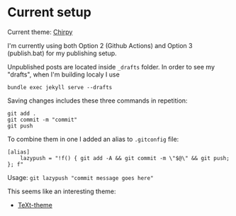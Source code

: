 
# Current setup

Current theme: [Chirpy][chirpy]

I'm currently using both Option 2 (Github Actions) and Option 3 (publish.bat) for my publishing setup.

Unpublished posts are located inside `_drafts` folder. 
In order to see my "drafts", when I'm building localy I use

```
bundle exec jekyll serve --drafts
```


Saving changes includes these three commands in repetition:

```
git add .
git commit -m "commit"
git push
```

To combine them in one I added an alias to `.gitconfig` file:

```
[alias]
    lazypush = "!f() { git add -A && git commit -m \"$@\" && git push; }; f"
```

Usage: `git lazypush "commit message goes here"`


This seems like an interesting theme: 
 * [TeXt-theme](https://tianqi.name/jekyll-TeXt-theme/docs/en/quick-start)

[chirpy]: https://chirpy.cotes.info/
